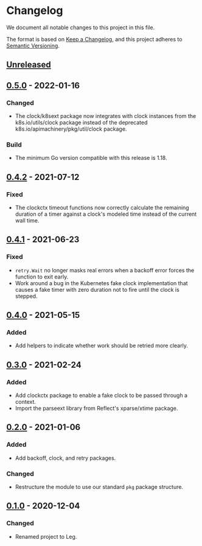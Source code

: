 # Changelog

We document all notable changes to this project in this file.

The format is based on [Keep a Changelog](https://keepachangelog.com/en/1.0.0/), and this project adheres to [Semantic Versioning](https://semver.org/spec/v2.0.0.html).

## [Unreleased]

## [0.5.0] - 2022-01-16

### Changed

* The clock/k8sext package now integrates with clock instances from the k8s.io/utils/clock package instead of the deprecated k8s.io/apimachinery/pkg/util/clock package.

### Build

* The minimum Go version compatible with this release is 1.18.

## [0.4.2] - 2021-07-12

### Fixed

* The clockctx timeout functions now correctly calculate the remaining duration of a timer against a clock's modeled time instead of the current wall time.

## [0.4.1] - 2021-06-23

### Fixed

* `retry.Wait` no longer masks real errors when a backoff error forces the function to exit early.
* Work around a bug in the Kubernetes fake clock implementation that causes a fake timer with zero duration not to fire until the clock is stepped.

## [0.4.0] - 2021-05-15

### Added

* Add helpers to indicate whether work should be retried more clearly.

## [0.3.0] - 2021-02-24

### Added

* Add clockctx package to enable a fake clock to be passed through a context.
* Import the parseext library from Reflect's xparse/xtime package.

## [0.2.0] - 2021-01-06

### Added

* Add backoff, clock, and retry packages.

### Changed

* Restructure the module to use our standard `pkg` package structure.

## [0.1.0] - 2020-12-04

### Changed

* Renamed project to Leg.

[Unreleased]: https://github.com/puppetlabs/leg/compare/timeutil/v0.5.0...HEAD
[0.5.0]: https://github.com/puppetlabs/leg/compare/timeutil/v0.4.2...timeutil/v0.5.0
[0.4.2]: https://github.com/puppetlabs/leg/compare/timeutil/v0.4.1...timeutil/v0.4.2
[0.4.1]: https://github.com/puppetlabs/leg/compare/timeutil/v0.4.0...timeutil/v0.4.1
[0.4.0]: https://github.com/puppetlabs/leg/compare/timeutil/v0.3.0...timeutil/v0.4.0
[0.3.0]: https://github.com/puppetlabs/leg/compare/timeutil/v0.2.0...timeutil/v0.3.0
[0.2.0]: https://github.com/puppetlabs/leg/compare/timeutil/v0.1.0...timeutil/v0.2.0
[0.1.0]: https://github.com/puppetlabs/leg/compare/d290e8e835c3fa3ea4e93073bfe19e1958493d47...timeutil/v0.1.0

